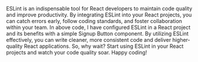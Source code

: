 ESLint is an indispensable tool for React developers to maintain code quality and improve productivity.
By integrating ESLint into your React projects, you can catch errors early, follow coding standards, and foster collaboration within your team.
In above code, I have configured ESLint in a React project and its benefits with a simple Signup Button component.
By utilizing ESLint effectively, you can write cleaner, more consistent code and deliver higher-quality React applications.
So, why wait? Start using ESLint in your React projects and watch your code quality soar. Happy coding! 

